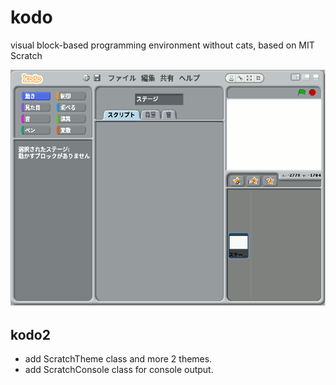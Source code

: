 # kodo
visual block-based programming environment without cats, based on MIT Scratch

![screenshot1](https://raw.githubusercontent.com/EiichiroIto/kodo/master/src/images/screenshot.gif)

## kodo2
* add ScratchTheme class and more 2 themes.
* add ScratchConsole class for console output.
